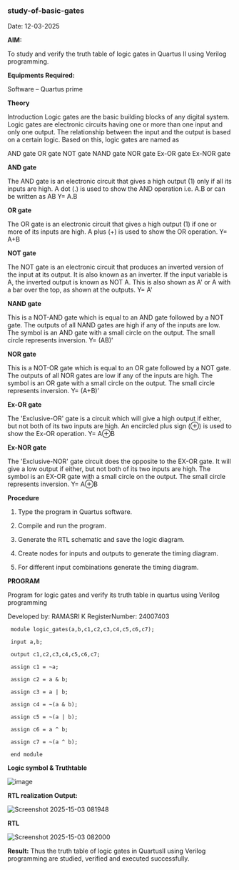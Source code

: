 ### study-of-basic-gates
Date: 12-03-2025

**AIM:** 

To study and verify the truth table of logic gates in Quartus II using Verilog programming.

**Equipments Required:**

Software – Quartus prime 

**Theory**

Introduction Logic gates are the basic building blocks of any digital system. Logic gates are electronic circuits having one or more than one input and only one output. The relationship between the input and the output is based on a certain logic. Based on this, logic gates are named as

AND gate OR gate NOT gate NAND gate NOR gate Ex-OR gate Ex-NOR gate

**AND gate**

The AND gate is an electronic circuit that gives a high output (1) only if all its inputs are high. A dot (.) is used to show the AND operation i.e. A.B or can be written as AB
Y= A.B

**OR gate** 

The OR gate is an electronic circuit that gives a high output (1) if one or more of its inputs are high. A plus (+) is used to show the OR operation.
Y= A+B

**NOT gate**

The NOT gate is an electronic circuit that produces an inverted version of the input at its output. It is also known as an inverter. If the input variable is A, the inverted output is known as NOT A. This is also shown as A' or A with a bar over the top, as shown at the outputs.
Y= A'

**NAND gate**

This is a NOT-AND gate which is equal to an AND gate followed by a NOT gate. The outputs of all NAND gates are high if any of the inputs are low. The symbol is an AND gate with a small circle on the output. The small circle represents inversion.
Y= (AB)’

**NOR gate**

This is a NOT-OR gate which is equal to an OR gate followed by a NOT gate. The outputs of all NOR gates are low if any of the inputs are high. The symbol is an OR gate with a small circle on the output. The small circle represents inversion.
Y= (A+B)’

**Ex-OR gate**

The 'Exclusive-OR' gate is a circuit which will give a high output if either, but not both of its two inputs are high. An encircled plus sign (⊕) is used to show the Ex-OR operation.
Y= A⊕B

**Ex-NOR gate**

The 'Exclusive-NOR' gate circuit does the opposite to the EX-OR gate. It will give a low output if either, but not both of its two inputs are high. The symbol is an EX-OR gate with a small circle on the output. The small circle represents inversion.
Y= A⊕B

**Procedure** 

1.	Type the program in Quartus software.

2.	Compile and run the program.

3.	Generate the RTL schematic and save the logic diagram.

4.	Create nodes for inputs and outputs to generate the timing diagram.

5.	For different input combinations generate the timing diagram.


**PROGRAM**

Program for logic gates and verify its truth table in quartus using Verilog programming

 Developed by: RAMASRI K
 RegisterNumber: 24007403
```
 module logic_gates(a,b,c1,c2,c3,c4,c5,c6,c7);

 input a,b;

 output c1,c2,c3,c4,c5,c6,c7;

 assign c1 = ~a;
 
 assign c2 = a & b;
 
 assign c3 = a | b;
 
 assign c4 = ~(a & b);
 
 assign c5 = ~(a | b);
 
 assign c6 = a ^ b;
 
 assign c7 = ~(a ^ b);

 end module
 ```
**Logic symbol & Truthtable**

![image](https://github.com/user-attachments/assets/29e46091-1558-4450-bfc3-2aad0dc8a28d)


**RTL realization Output:** 

![Screenshot 2025-15-03 081948](https://github.com/user-attachments/assets/e8eb5546-db2f-432e-b7b6-a34fd28e0743)

**RTL**

![Screenshot 2025-15-03 082000](https://github.com/user-attachments/assets/4416abb4-cd00-43de-9c52-e95c646daf61)



**Result:**
Thus the truth table of logic gates in QuartusII  using Verilog programming are studied, verified and executed successfully.


